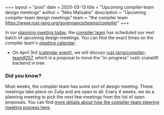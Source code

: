 +++
layout = "post"
date = 2020-03-13
title = "Upcoming compiler-team design meetings"
author = "Niko Matsakis"
description = "Upcoming compiler-team design meetings"
team = "the compiler team <https://www.rust-lang.org/governance/teams/compiler>"
+++

In our [planning meeting today], the [compiler team] has scheduled our
next batch of upcoming design meetings. You can find the exact times
on the compiler team's [meeting calendar]:

* On April 3rd ([calendar event][ce1]), we will discuss
  [rust-lang/compiler-team#257], which is a proposal to move the
  "in-progress" rustc cranelift backend in tree.

[rust-analyzer]: https://github.com/rust-analyzer/rust-analyzer/
[ce1]: https://calendar.google.com/event?action=TEMPLATE&tmeid=NGxqdmpndjI3N3FsZTM0bnRyNDU2NHNoYjMgNnU1cnJ0Y2U2bHJ0djA3cGZpM2RhbWdqdXNAZw&tmsrc=6u5rrtce6lrtv07pfi3damgjus%40group.calendar.google.com
[rust-lang/compiler-team#257]: https://github.com/rust-lang/compiler-team/issues/257

### Did you know?

Most weeks, the compiler team has some sort of design meeting. These
meetings take place on Zulip and are open to all. Every 4 weeks, we do
a planning meeting to pick the next few meetings from the list of open
proposals. You can find [more details about how the compiler-team
steering meeting process here][details].

[details]: https://rust-lang.github.io/compiler-team/about/steering-meeting/
[meeting calendar]: https://rust-lang.github.io/compiler-team/#meeting-calendar
[planning meeting today]: https://zulip-archive.rust-lang.org/131828tcompiler/40166planningmeeting20200313.html
[compiler team]: https://www.rust-lang.org/governance/teams/compiler
